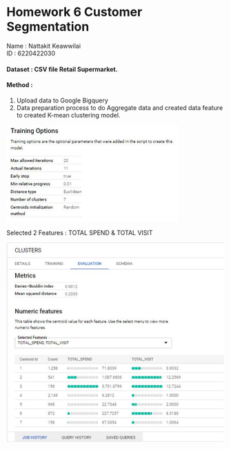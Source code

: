 #   Homework 6 Customer Segmentation

Name : Nattakit Keawwilai        
ID : 6220422030
#### Dataset : CSV file Retail Supermarket.

#### Method : 
1) Upload data to Google Bigquery 
2) Data preparation process to do Aggregate data and created data feature to created K-mean clustering model.

![Screenshot](trainingOptions.JPG)

Selected 2 Features : TOTAL SPEND & TOTAL VISIT 

![Screenshot](Kmean.JPG)
